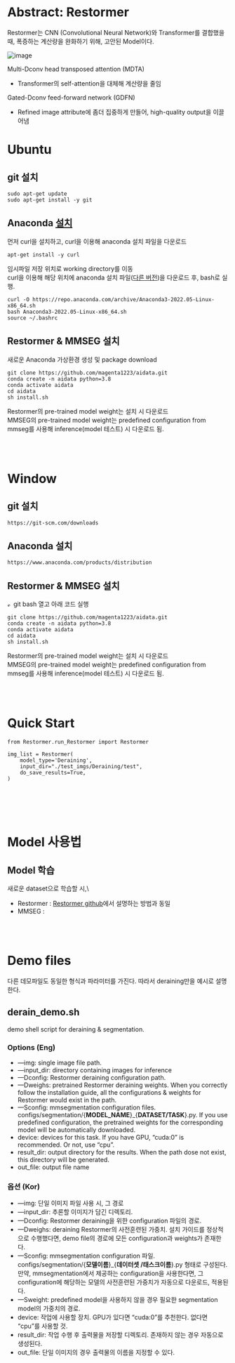 # Abstract: Restormer

Restormer는 CNN (Convolutional Neural Network)와 Transformer를 결합했을 때, 폭증하는 계산량을 완화하기 위해, 고안된 Model이다.

![image](https://user-images.githubusercontent.com/79392187/205552442-46e95998-b0c5-4db5-a73f-1aefbd121e12.png)

Multi-Dconv head transposed attention (MDTA)
- Transformer의 self-attention을 대체해 계산량을 줄임

Gated-Dconv feed-forward network (GDFN)
- Refined image attribute에 좀더 집중하게 만들어, high-quality output을 이끌어냄


# Ubuntu
## git 설치

	sudo apt-get update
	sudo apt-get install -y git


## Anaconda [설치](https://phoenixnap.com/kb/how-to-install-anaconda-ubuntu-18-04-or-20-04)

먼저 curl을 설치하고, curl을 이용해 anaconda 설치 파일을 다운로드

    apt-get install -y curl

임시파일 저장 위치로 working directory를 이동\
curl을 이용해 해당 위치에 anaconda 설치 파일([다른 버전](https://repo.anaconda.com/archive/))을 다운로드 후, bash로 실행.

    curl -O https://repo.anaconda.com/archive/Anaconda3-2022.05-Linux-x86_64.sh
    bash Anaconda3-2022.05-Linux-x86_64.sh
    source ~/.bashrc


## Restormer & MMSEG 설치
새로운 Anaconda 가상환경 생성 및 package download

    git clone https://github.com/magenta1223/aidata.git
    conda create -n aidata python=3.8
    conda activate aidata
    cd aidata
    sh install.sh

Restormer의 pre-trained model weight는 설치 시 다운로드\
MMSEG의 pre-trained model weight는 predefined configuration from mmseg를 사용해 inference(model 테스트) 시 다운로드 됨. 

<br/><br/>

# Window
## git 설치

    https://git-scm.com/downloads


## Anaconda 설치
    
    https://www.anaconda.com/products/distribution


## Restormer & MMSEG 설치
<img alt="show git-bash logo" src="https://cdn.worldvectorlogo.com/logos/git-bash.svg" width="10"> git bash 열고 아래 코드 실행

    git clone https://github.com/magenta1223/aidata.git
    conda create -n aidata python=3.8
    conda activate aidata
    cd aidata
    sh install.sh

Restormer의 pre-trained model weight는 설치 시 다운로드\
MMSEG의 pre-trained model weight는 predefined configuration from mmseg를 사용해 inference(model 테스트) 시 다운로드 됨.

<br/><br/>

# Quick Start

```
from Restormer.run_Restormer import Restormer

img_list = Restormer(
    model_type='Deraining',
    input_dir="./test_imgs/Deraining/test",
    do_save_results=True,
)



```



<br/><br/>

# Model 사용법
## Model 학습
새로운 dataset으로 학습할 시,\
- Restormer : [Restormer github](https://github.com/swz30/Restormer)에서 설명하는 
방법과 동일 
- MMSEG : 


<br/><br/>
# Demo files

다른 데모파일도 동일한 형식과 파라미터를 가진다. 따라서 deraining만을 예시로 설명한다. 

## derain_demo.sh

demo shell script for deraining & segmentation.

### Options (Eng)

- —img: single image file path.
- —input_dir: directory containing images for inference
- —Dconfig: Restormer deraining configuration path.
- —Dweighs: pretrained Restormer deraining weights. When you correctly follow the installation guide, all the configurations & weights for Restormer would exist in the path.
- —Sconfig: mmsegmentation configuration files. configs/segmentation/{**MODEL_NAME**}_{**DATASET/TASK**}.py. If you use predefined configuration, the pretrained weights for the corresponding model will be automatically downloaded.
- device: devices for this task. If you have GPU, “cuda:0” is recommended. Or not, use “cpu”.
- result_dir: output directory for the results. When the path dose not exist, this directory will be generated.
- out_file: output file name

### 옵션 (Kor)

- —img: 단일 이미지 파일 사용 시, 그 경로
- —input_dir: 추론할 이미지가 담긴 디렉토리.
- —Dconfig: Restormer deraining을 위한 configuration 파일의 경로.
- —Dweighs: deraining Restormer의 사전훈련된 가중치. 설치 가이드를 정상적으로 수행했다면, demo file의 경로에 모든 configuration과 weights가 존재한다.
- —Sconfig: mmsegmentation configuration 파일. configs/segmentation/{**모델이름**}_{**데이터셋 /태스크이름**}.py 형태로 구성된다. 만약, mmsegmentation에서 제공하는 configuration을 사용한다면, 그 configuration에 해당하는 모델의 사전훈련된 가중치가 자동으로 다운로드, 적용된다.
- —Sweight: predefined model을 사용하지 않을 경우 필요한 segmentation model의 가중치의 경로.
- device: 작업에 사용할 장치. GPU가 있다면 “cuda:0”를 추천한다. 없다면 “cpu”를 사용할 것.
- result_dir: 작업 수행 후 출력물을 저장할 디렉토리. 존재하지 않는 경우 자동으로 생성된다.
- out_file: 단일 이미지의 경우 출력물의 이름을 지정할 수 있다.
